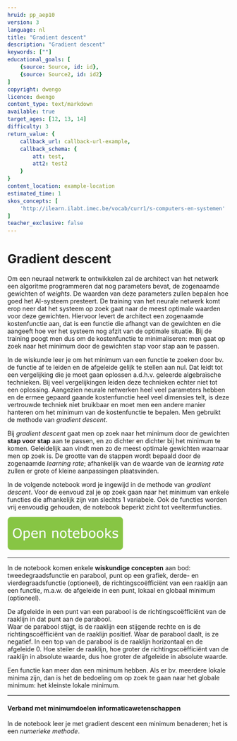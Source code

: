```yaml
---
hruid: pp_aep10
version: 3
language: nl
title: "Gradient descent"
description: "Gradient descent"
keywords: [""]
educational_goals: [
    {source: Source, id: id}, 
    {source: Source2, id: id2}
]
copyright: dwengo
licence: dwengo
content_type: text/markdown
available: true
target_ages: [12, 13, 14]
difficulty: 3
return_value: {
    callback_url: callback-url-example,
    callback_schema: {
        att: test,
        att2: test2
    }
}
content_location: example-location
estimated_time: 1
skos_concepts: [
    'http://ilearn.ilabt.imec.be/vocab/curr1/s-computers-en-systemen'
]
teacher_exclusive: false
---
```


# Gradient descent
Om een neuraal netwerk te ontwikkelen zal de architect van het netwerk een algoritme programmeren dat nog parameters bevat, de zogenaamde gewichten of *weights*. De waarden van deze parameters zullen bepalen hoe goed het AI-systeem presteert. De training van het neurale netwerk komt erop neer dat het systeem op zoek gaat naar de meest optimale waarden voor deze gewichten. Hiervoor levert de architect een zogenaamde kostenfunctie aan, dat is een functie die afhangt van de gewichten en die aangeeft hoe ver het systeem nog afzit van de optimale situatie. Bij de training poogt men dus om de kostenfunctie te minimaliseren: men gaat op zoek naar het minimum door de gewichten stap voor stap aan te passen.

In de wiskunde leer je om het minimum van een functie te zoeken door bv. de functie af te leiden en de afgeleide gelijk te stellen aan nul. Dat leidt tot een vergelijking die je moet gaan oplossen a.d.h.v. geleerde algebraïsche technieken. Bij veel vergelijkingen leiden deze technieken echter niet tot een oplossing. Aangezien neurale netwerken heel veel parameters hebben en de ermee gepaard gaande kostenfunctie heel veel dimensies telt, is deze vertrouwde techniek niet bruikbaar en moet men een andere manier hanteren om het minimum van de kostenfunctie te bepalen. Men gebruikt de methode van _gradient descent_.

Bij  _gradient descent_ gaat men op zoek naar het minimum door de gewichten **stap voor stap** aan te passen, en zo dichter en dichter bij het minimum te komen. Geleidelijk aan vindt men zo de meest optimale gewichten waarnaar men op zoek is. De grootte van de stappen wordt bepaald door de zogenaamde *learning rate*; afhankelijk van de waarde van de *learning rate* zullen er grote of kleine aanpassingen plaatsvinden.  

In de volgende notebook word je ingewijd in de methode van _gradient descent_. Voor de eenvoud zal je op zoek gaan naar het minimum van enkele functies die afhankelijk zijn van slechts 1 variabele. Ook de functies worden vrij eenvoudig gehouden, de notebook beperkt zicht tot veeltermfuncties.   

[![](embed/Knop.png "Knop")](https://kiks.ilabt.imec.be/jupyterhub/?id=1760 "Gradient descent")

---------
In de notebook komen enkele **wiskundige concepten** aan bod: tweedegraadsfunctie en parabool, punt op een grafiek, derde- en vierdegraadsfunctie (optioneel), de richtingscoëfficiënt van een raaklijn aan een functie, m.a.w. de afgeleide in een punt, lokaal en globaal minimum (optioneel).  

De afgeleide in een punt van een parabool is de richtingscoëfficiënt van de raaklijn in dat punt aan de parabool.<br>
Waar de parabool stijgt, is de raaklijn een stijgende rechte en is de richtingscoëfficiënt van de raaklijn positief. Waar de parabool daalt, is ze negatief.
In een top van de parabool is de raaklijn horizontaal en de afgeleide 0.
Hoe steiler de raaklijn, hoe groter de richtingscoëfficiënt van de raaklijn in absolute waarde, dus hoe groter de afgeleide in absolute waarde.

Een functie kan meer dan een minimum hebben. Als er bv. meerdere lokale minima zijn, dan is het de bedoeling om op zoek te gaan naar het globale minimum: het kleinste lokale minimum.  

---------
#### Verband met minimumdoelen informaticawetenschappen
In de notebook leer je met gradient descent een minimum benaderen; het is een *numerieke methode*.
